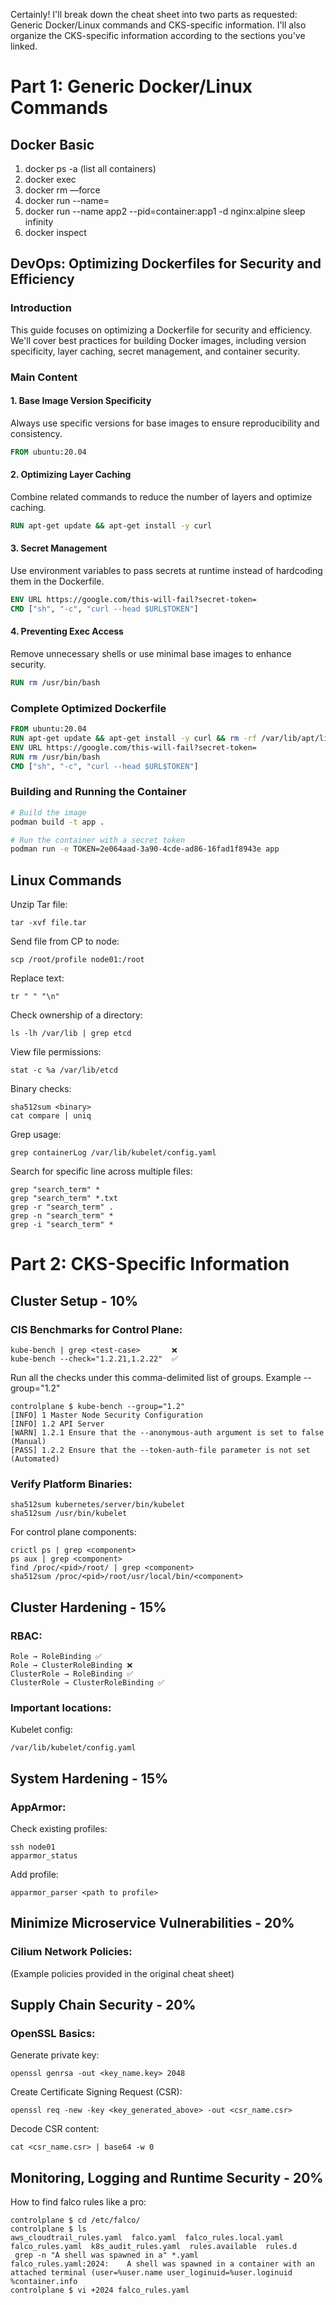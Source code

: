 Certainly! I'll break down the cheat sheet into two parts as requested: Generic Docker/Linux commands and CKS-specific information. I'll also organize the CKS-specific information according to the sections you've linked.

Part 1: Generic Docker/Linux Commands
=====================================

## Docker Basic

1. docker ps -a (list all containers)
2. docker exec <container name> <command>
3. docker rm <container name> —force
4. docker run --name=<name> <image name> <command>
5. docker run --name app2 --pid=container:app1 -d nginx:alpine sleep infinity
6. docker inspect <image>


## DevOps: Optimizing Dockerfiles for Security and Efficiency

### Introduction

This guide focuses on optimizing a Dockerfile for security and efficiency. We'll cover best practices for building Docker images, including version specificity, layer caching, secret management, and container security.

### Main Content

#### 1. Base Image Version Specificity

Always use specific versions for base images to ensure reproducibility and consistency.

```dockerfile
FROM ubuntu:20.04
```

#### 2. Optimizing Layer Caching

Combine related commands to reduce the number of layers and optimize caching.

```dockerfile
RUN apt-get update && apt-get install -y curl
```

#### 3. Secret Management

Use environment variables to pass secrets at runtime instead of hardcoding them in the Dockerfile.

```dockerfile
ENV URL https://google.com/this-will-fail?secret-token=
CMD ["sh", "-c", "curl --head $URL$TOKEN"]
```

#### 4. Preventing Exec Access

Remove unnecessary shells or use minimal base images to enhance security.

```dockerfile
RUN rm /usr/bin/bash
```

### Complete Optimized Dockerfile

```dockerfile
FROM ubuntu:20.04
RUN apt-get update && apt-get install -y curl && rm -rf /var/lib/apt/lists/*
ENV URL https://google.com/this-will-fail?secret-token=
RUN rm /usr/bin/bash
CMD ["sh", "-c", "curl --head $URL$TOKEN"]
```

### Building and Running the Container

```bash
# Build the image
podman build -t app .

# Run the container with a secret token
podman run -e TOKEN=2e064aad-3a90-4cde-ad86-16fad1f8943e app
```

## Linux Commands

Unzip Tar file:
```
tar -xvf file.tar
```

Send file from CP to node:
```
scp /root/profile node01:/root
```

Replace text:
```
tr " " "\n"
```

Check ownership of a directory:
```
ls -lh /var/lib | grep etcd
```

View file permissions:
```
stat -c %a /var/lib/etcd
```

Binary checks:
```
sha512sum <binary>
cat compare | uniq
```

Grep usage:
```
grep containerLog /var/lib/kubelet/config.yaml
```

Search for specific line across multiple files:
```
grep "search_term" *
grep "search_term" *.txt
grep -r "search_term" .
grep -n "search_term" *
grep -i "search_term" *
```

Part 2: CKS-Specific Information
================================

## Cluster Setup - 10%

### CIS Benchmarks for Control Plane:
```
kube-bench | grep <test-case>       ❌
kube-bench --check="1.2.21,1.2.22"  ✅
```

Run all the checks under this comma-delimited list of groups. Example --group="1.2"
```
controlplane $ kube-bench --group="1.2"       
[INFO] 1 Master Node Security Configuration
[INFO] 1.2 API Server
[WARN] 1.2.1 Ensure that the --anonymous-auth argument is set to false (Manual)
[PASS] 1.2.2 Ensure that the --token-auth-file parameter is not set (Automated)
```


 
### Verify Platform Binaries:
```
sha512sum kubernetes/server/bin/kubelet
sha512sum /usr/bin/kubelet
```

For control plane components:
```
crictl ps | grep <component>
ps aux | grep <component>
find /proc/<pid>/root/ | grep <component>
sha512sum /proc/<pid>/root/usr/local/bin/<component>
```

## Cluster Hardening - 15%

### RBAC:
```
Role → RoleBinding ✅
Role → ClusterRoleBinding ❌
ClusterRole → RoleBinding ✅
ClusterRole → ClusterRoleBinding ✅
```

### Important locations:
Kubelet config:
```
/var/lib/kubelet/config.yaml
```

## System Hardening - 15%

### AppArmor:
Check existing profiles:
```
ssh node01
apparmor_status
```

Add profile:
```
apparmor_parser <path to profile>
```

## Minimize Microservice Vulnerabilities - 20%

### Cilium Network Policies:
(Example policies provided in the original cheat sheet)

## Supply Chain Security - 20%

### OpenSSL Basics:
Generate private key:
```
openssl genrsa -out <key_name.key> 2048
```

Create Certificate Signing Request (CSR):
```
openssl req -new -key <key_generated_above> -out <csr_name.csr>
```

Decode CSR content:
```
cat <csr_name.csr> | base64 -w 0
```

## Monitoring, Logging and Runtime Security - 20%

 How to find falco rules like a pro:
```
controlplane $ cd /etc/falco/
controlplane $ ls
aws_cloudtrail_rules.yaml  falco.yaml  falco_rules.local.yaml  falco_rules.yaml  k8s_audit_rules.yaml  rules.available  rules.d
 grep -n "A shell was spawned in a" *.yaml
falco_rules.yaml:2024:    A shell was spawned in a container with an attached terminal (user=%user.name user_loginuid=%user.loginuid %container.info
controlplane $ vi +2024 falco_rules.yaml
```
